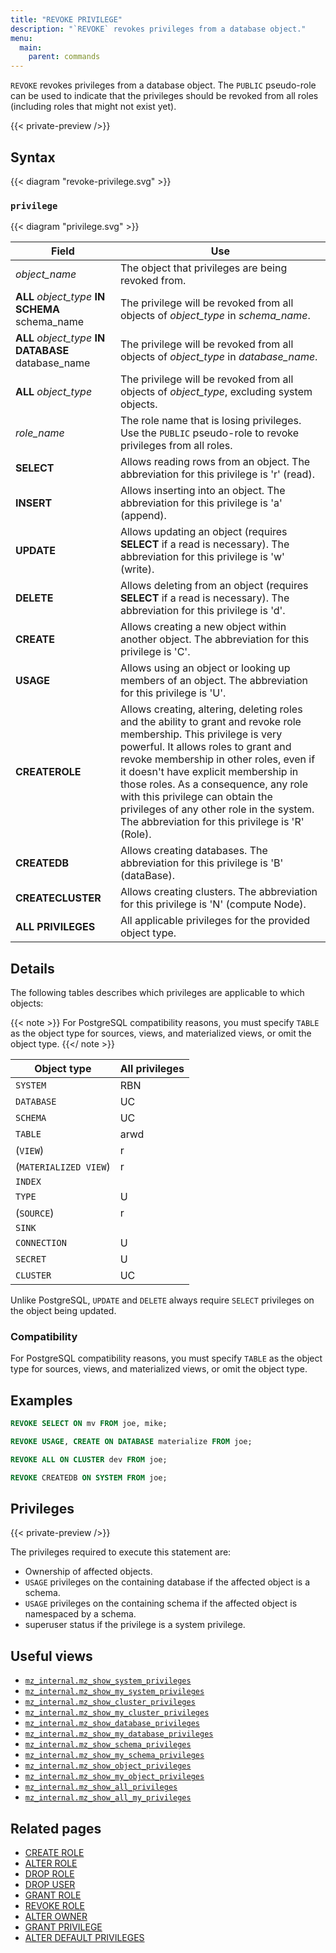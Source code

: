 ```yaml
---
title: "REVOKE PRIVILEGE"
description: "`REVOKE` revokes privileges from a database object."
menu:
  main:
    parent: commands
---
```


`REVOKE` revokes privileges from a database object. The `PUBLIC` pseudo-role can
be used to indicate that the privileges should be revoked from all roles
(including roles that might not exist yet).

{{< private-preview />}}

## Syntax

{{< diagram "revoke-privilege.svg" >}}

### `privilege`

{{< diagram "privilege.svg" >}}

Field                                               | Use
----------------------------------------------------|--------------------------------------------------
_object_name_                                       | The object that privileges are being revoked from.
**ALL** _object_type_ **IN SCHEMA** schema_name     | The privilege will be revoked from all objects of _object_type_ in _schema_name_.
**ALL** _object_type_ **IN DATABASE** database_name | The privilege will be revoked from all objects of _object_type_ in _database_name_.
**ALL** _object_type_                               | The privilege will be revoked from all objects of _object_type_, excluding system objects.
_role_name_                                         | The role name that is losing privileges. Use the `PUBLIC` pseudo-role to revoke privileges from all roles.
**SELECT**                                          | Allows reading rows from an object. The abbreviation for this privilege is 'r' (read).
**INSERT**                                          | Allows inserting into an object. The abbreviation for this privilege is 'a' (append).
**UPDATE**                                          | Allows updating an object (requires **SELECT** if a read is necessary). The abbreviation for this privilege is 'w' (write).
**DELETE**                                          | Allows deleting from an object (requires **SELECT** if a read is necessary). The abbreviation for this privilege is 'd'.
**CREATE**                                          | Allows creating a new object within another object. The abbreviation for this privilege is 'C'.
**USAGE**                                           | Allows using an object or looking up members of an object. The abbreviation for this privilege is 'U'.
**CREATEROLE**                                      | Allows creating, altering, deleting roles and the ability to grant and revoke role membership. This privilege is very powerful. It allows roles to grant and revoke membership in other roles, even if it doesn't have explicit membership in those roles. As a consequence, any role with this privilege can obtain the privileges of any other role in the system. The abbreviation for this privilege is 'R' (Role).
**CREATEDB**                                        | Allows creating databases. The abbreviation for this privilege is 'B' (dataBase).
**CREATECLUSTER**                                   | Allows creating clusters. The abbreviation for this privilege is 'N' (compute Node).
**ALL PRIVILEGES**                                  | All applicable privileges for the provided object type.

## Details

The following tables describes which privileges are applicable to which objects:

{{< note >}}
For PostgreSQL compatibility reasons, you must specify `TABLE` as the object
type for sources, views, and materialized views, or omit the object type.
{{</ note >}}

| Object type           | All privileges |
|-----------------------|----------------|
| `SYSTEM`              | RBN            |
| `DATABASE`            | UC             |
| `SCHEMA`              | UC             |
| `TABLE`               | arwd           |
| (`VIEW`)              | r              |
| (`MATERIALIZED VIEW`) | r              |
| `INDEX`               |                |
| `TYPE`                | U              |
| (`SOURCE`)            | r              |
| `SINK`                |                |
| `CONNECTION`          | U              |
| `SECRET`              | U              |
| `CLUSTER`             | UC             |

Unlike PostgreSQL, `UPDATE` and `DELETE` always require `SELECT` privileges on the object being
updated.

### Compatibility

For PostgreSQL compatibility reasons, you must specify `TABLE` as the object
type for sources, views, and materialized views, or omit the object type.

## Examples

```sql
REVOKE SELECT ON mv FROM joe, mike;
```

```sql
REVOKE USAGE, CREATE ON DATABASE materialize FROM joe;
```

```sql
REVOKE ALL ON CLUSTER dev FROM joe;
```

```sql
REVOKE CREATEDB ON SYSTEM FROM joe;
```

## Privileges

{{< private-preview />}}

The privileges required to execute this statement are:

- Ownership of affected objects.
- `USAGE` privileges on the containing database if the affected object is a schema.
- `USAGE` privileges on the containing schema if the affected object is namespaced by a schema.
- superuser status if the privilege is a system privilege.

## Useful views

- [`mz_internal.mz_show_system_privileges`](/sql/system-catalog/mz_internal/#mz_show_system_privileges)
- [`mz_internal.mz_show_my_system_privileges`](/sql/system-catalog/mz_internal/#mz_show_my_system_privileges)
- [`mz_internal.mz_show_cluster_privileges`](/sql/system-catalog/mz_internal/#mz_show_cluster_privileges)
- [`mz_internal.mz_show_my_cluster_privileges`](/sql/system-catalog/mz_internal/#mz_show_my_cluster_privileges)
- [`mz_internal.mz_show_database_privileges`](/sql/system-catalog/mz_internal/#mz_show_database_privileges)
- [`mz_internal.mz_show_my_database_privileges`](/sql/system-catalog/mz_internal/#mz_show_my_database_privileges)
- [`mz_internal.mz_show_schema_privileges`](/sql/system-catalog/mz_internal/#mz_show_schema_privileges)
- [`mz_internal.mz_show_my_schema_privileges`](/sql/system-catalog/mz_internal/#mz_show_my_schema_privileges)
- [`mz_internal.mz_show_object_privileges`](/sql/system-catalog/mz_internal/#mz_show_object_privileges)
- [`mz_internal.mz_show_my_object_privileges`](/sql/system-catalog/mz_internal/#mz_show_my_object_privileges)
- [`mz_internal.mz_show_all_privileges`](/sql/system-catalog/mz_internal/#mz_show_all_privileges)
- [`mz_internal.mz_show_all_my_privileges`](/sql/system-catalog/mz_internal/#mz_show_all_my_privileges)

## Related pages

- [CREATE ROLE](../create-role)
- [ALTER ROLE](../alter-role)
- [DROP ROLE](../drop-role)
- [DROP USER](../drop-user)
- [GRANT ROLE](../grant-role)
- [REVOKE ROLE](../revoke-role)
- [ALTER OWNER](../alter-owner)
- [GRANT PRIVILEGE](../revoke-privilege)
- [ALTER DEFAULT PRIVILEGES](../alter-default-privileges)
